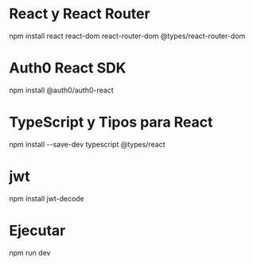 # React y React Router
npm install react react-dom react-router-dom @types/react-router-dom

# Auth0 React SDK
npm install @auth0/auth0-react

# TypeScript y Tipos para React
npm install --save-dev typescript @types/react

# jwt
npm install jwt-decode

# Ejecutar
npm run dev


